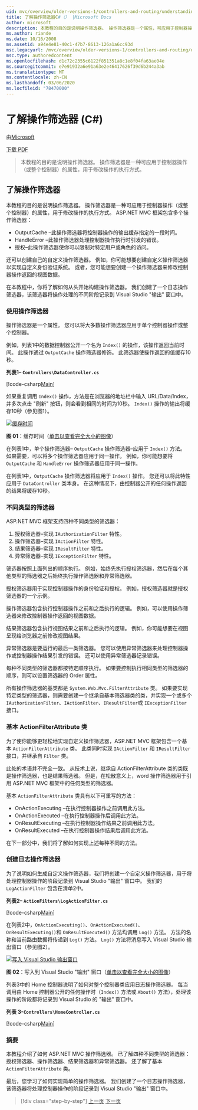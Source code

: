 ```yaml
---
uid: mvc/overview/older-versions-1/controllers-and-routing/understanding-action-filters-cs
title: 了解操作筛选器C#（） |Microsoft Docs
author: microsoft
description: 本教程的目的是说明操作筛选器。 操作筛选器是一个属性，可应用于控制器操作--或整个控制器 。
ms.author: riande
ms.date: 10/16/2008
ms.assetid: a94e4e81-40c1-47b7-8613-126a1a6cc93d
msc.legacyurl: /mvc/overview/older-versions-1/controllers-and-routing/understanding-action-filters-cs
msc.type: authoredcontent
ms.openlocfilehash: d1c72c2355c6122f851351a8c1e8f04fa63ae04e
ms.sourcegitcommit: e7e91932a6e91a63e2e46417626f39d6b244a3ab
ms.translationtype: MT
ms.contentlocale: zh-CN
ms.lasthandoff: 03/06/2020
ms.locfileid: "78470000"
---
```

# <a name="understanding-action-filters-c"></a>了解操作筛选器 (C#)

由[Microsoft](https://github.com/microsoft)

[下载 PDF](https://download.microsoft.com/download/e/f/3/ef3f2ff6-7424-48f7-bdaa-180ef64c3490/ASPNET_MVC_Tutorial_14_CS.pdf)

> 本教程的目的是说明操作筛选器。 操作筛选器是一种可应用于控制器操作（或整个控制器）的属性，用于修改操作的执行方式。

## <a name="understanding-action-filters"></a>了解操作筛选器

本教程的目的是说明操作筛选器。 操作筛选器是一种可应用于控制器操作（或整个控制器）的属性，用于修改操作的执行方式。 ASP.NET MVC 框架包含多个操作筛选器：

- OutputCache –此操作筛选器将控制器操作的输出缓存指定的一段时间。
- HandleError –此操作筛选器处理控制器操作执行时引发的错误。
- 授权–此操作筛选器使你可以限制对特定用户或角色的访问。

还可以创建自己的自定义操作筛选器。 例如，你可能想要创建自定义操作筛选器以实现自定义身份验证系统。 或者，您可能想要创建一个操作筛选器来修改控制器操作返回的视图数据。

在本教程中，你将了解如何从头开始构建操作筛选器。 我们创建了一个日志操作筛选器，该筛选器将操作处理的不同阶段记录到 Visual Studio "输出" 窗口中。

### <a name="using-an-action-filter"></a>使用操作筛选器

操作筛选器是一个属性。 您可以将大多数操作筛选器应用于单个控制器操作或整个控制器。

例如，列表1中的数据控制器公开一个名为 `Index()` 的操作，该操作返回当前时间。 此操作通过 `OutputCache` 操作筛选器修饰。 此筛选器使操作返回的值缓存10秒。

**列表1– `Controllers\DataController.cs`**

[!code-csharp[Main](understanding-action-filters-cs/samples/sample1.cs)]

如果重复调用 `Index()` 操作，方法是在浏览器的地址栏中输入 URL/Data/Index，并多次点击 "刷新" 按钮，则会看到相同的时间为10秒。 `Index()` 操作的输出将缓存10秒（参见图1）。

[![缓存时间](understanding-action-filters-cs/_static/image2.png)](understanding-action-filters-cs/_static/image1.png)

**图 01**：缓存时间（[单击以查看完全大小的图像](understanding-action-filters-cs/_static/image3.png)）

在列表1中，单个操作筛选器– `OutputCache` 操作筛选器–应用于 `Index()` 方法。 如果需要，可以将多个操作筛选器应用于同一操作。 例如，你可能想要将 `OutputCache` 和 `HandleError` 操作筛选器应用于同一操作。

在列表1中，`OutputCache` 操作筛选器将应用于 `Index()` 操作。 您还可以将此特性应用于 `DataController` 类本身。 在这种情况下，由控制器公开的任何操作返回的结果将缓存10秒。

### <a name="the-different-types-of-filters"></a>不同类型的筛选器

ASP.NET MVC 框架支持四种不同类型的筛选器：

1. 授权筛选器–实现 `IAuthorizationFilter` 特性。
2. 操作筛选器–实现 `IActionFilter` 特性。
3. 结果筛选器–实现 `IResultFilter` 特性。
4. 异常筛选器–实现 `IExceptionFilter` 特性。

筛选器按照上面列出的顺序执行。 例如，始终先执行授权筛选器，然后在每个其他类型的筛选器之后始终执行操作筛选器和异常筛选器。

授权筛选器用于实现控制器操作的身份验证和授权。 例如，授权筛选器就是授权筛选器的一个示例。

操作筛选器包含执行控制器操作之前和之后执行的逻辑。 例如，可以使用操作筛选器来修改控制器操作返回的视图数据。

结果筛选器包含执行视图结果之前和之后执行的逻辑。 例如，你可能想要在视图呈现给浏览器之前修改视图结果。

异常筛选器是要运行的最后一类筛选器。 您可以使用异常筛选器来处理控制器操作或控制器操作结果引发的错误。 还可以使用异常筛选器记录错误。

每种不同类型的筛选器都按特定顺序执行。 如果要控制执行相同类型的筛选器的顺序，则可以设置筛选器的 Order 属性。

所有操作筛选器的基类都是 `System.Web.Mvc.FilterAttribute` 类。 如果要实现特定类型的筛选器，则需要创建一个继承自基本筛选器类的类，并实现一个或多个 `IAuthorizationFilter`、`IActionFilter`、`IResultFilter`或 `IExceptionFilter` 接口。

### <a name="the-base-actionfilterattribute-class"></a>基本 ActionFilterAttribute 类

为了使你能够更轻松地实现自定义操作筛选器，ASP.NET MVC 框架包含一个基本 `ActionFilterAttribute` 类。 此类同时实现 `IActionFilter` 和 `IResultFilter` 接口，并继承自 `Filter` 类。

此处的术语并不完全一致。 从技术上说，继承自 ActionFilterAttribute 类的类既是操作筛选器，也是结果筛选器。 但是，在松散意义上，word 操作筛选器用于引用 ASP.NET MVC 框架中的任何类型的筛选器。

基本 `ActionFilterAttribute` 类具有以下可重写的方法：

- OnActionExecuting –在执行控制器操作之前调用此方法。
- OnActionExecuted –在执行控制器操作后调用此方法。
- OnResultExecuting –在执行控制器操作结果之前调用此方法。
- OnResultExecuted –在执行控制器操作结果后调用此方法。

在下一部分中，我们将了解如何实现上述每种不同的方法。

### <a name="creating-a-log-action-filter"></a>创建日志操作筛选器

为了说明如何生成自定义操作筛选器，我们将创建一个自定义操作筛选器，用于将处理控制器操作的阶段记录到 Visual Studio "输出" 窗口中。 我们的 `LogActionFilter` 包含在清单2中。

**列表2– `ActionFilters\LogActionFilter.cs`**

[!code-csharp[Main](understanding-action-filters-cs/samples/sample2.cs)]

在列表2中，`OnActionExecuting()`、`OnActionExecuted()`、`OnResultExecuting()`和 `OnResultExecuted()` 方法均调用 `Log()` 方法。 方法的名称和当前路由数据将传递到 `Log()` 方法。 `Log()` 方法将消息写入 Visual Studio 输出窗口（参见图2）。

[![写入 Visual Studio 输出窗口](understanding-action-filters-cs/_static/image5.png)](understanding-action-filters-cs/_static/image4.png)

**图 02**：写入到 Visual Studio "输出" 窗口（[单击以查看完全大小的图像](understanding-action-filters-cs/_static/image6.png)）

列表3中的 Home 控制器说明了如何对整个控制器类应用日志操作筛选器。 每当调用由 Home 控制器公开的任何操作时（`Index()` 方法或 `About()` 方法），处理该操作的阶段都将记录到 Visual Studio 的 "输出" 窗口中。

**列表 3-`Controllers\HomeController.cs`**

[!code-csharp[Main](understanding-action-filters-cs/samples/sample3.cs)]

### <a name="summary"></a>摘要

本教程介绍了如何 ASP.NET MVC 操作筛选器。 已了解四种不同类型的筛选器：授权筛选器、操作筛选器、结果筛选器和异常筛选器。 还了解了基本 `ActionFilterAttribute` 类。

最后，您学习了如何实现简单的操作筛选器。 我们创建了一个日志操作筛选器，该筛选器将处理控制器操作的阶段记录到 Visual Studio "输出" 窗口中。

> [!div class="step-by-step"]
> [上一页](asp-net-mvc-routing-overview-cs.md)
> [下一页](improving-performance-with-output-caching-cs.md)
